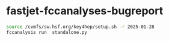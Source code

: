 # fastjet-fccanalyses-bugreport

```bash
source /cvmfs/sw.hsf.org/key4hep/setup.sh -r 2025-01-28
fccanalysis run  standalone.py
```
